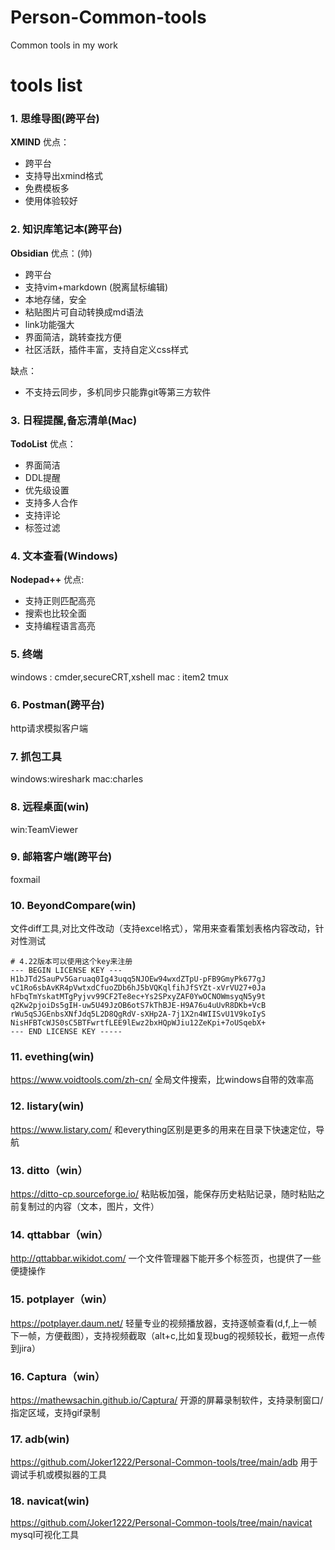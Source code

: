 # Person-Common-tools
Common tools in my work

# tools list
### 1. 思维导图(跨平台)
**XMIND**
优点：
 - 跨平台 
 - 支持导出xmind格式
 - 免费模板多
 - 使用体验较好

### 2. 知识库笔记本(跨平台)
**Obsidian**
优点：(帅)
- 跨平台 
- 支持vim+markdown (脱离鼠标编辑)
- 本地存储，安全
- 粘贴图片可自动转换成md语法
- link功能强大
- 界面简洁，跳转查找方便
- 社区活跃，插件丰富，支持自定义css样式

缺点：
- 不支持云同步，多机同步只能靠git等第三方软件

 ### 3. 日程提醒,备忘清单(Mac)
 **TodoList**
 优点：
 - 界面简洁
 - DDL提醒
 - 优先级设置
 - 支持多人合作
 - 支持评论
 - 标签过滤
 
 ### 4. 文本查看(Windows)
 **Nodepad++**
 优点:
 - 支持正则匹配高亮
 - 搜索也比较全面
 - 支持编程语言高亮
 
 ### 5. 终端
 windows : cmder,secureCRT,xshell
 mac : item2 tmux
 
 ### 6. Postman(跨平台)
 http请求模拟客户端
 
 ### 7. 抓包工具
 windows:wireshark
 mac:charles
 
### 8. 远程桌面(win)
win:TeamViewer

### 9. 邮箱客户端(跨平台)
foxmail

### 10. BeyondCompare(win)
文件diff工具,对比文件改动（支持excel格式），常用来查看策划表格内容改动，针对性测试
~~~vim
# 4.22版本可以使用这个key来注册
--- BEGIN LICENSE KEY ---
H1bJTd2SauPv5Garuaq0Ig43uqq5NJOEw94wxdZTpU-pFB9GmyPk677gJ
vC1Ro6sbAvKR4pVwtxdCfuoZDb6hJ5bVQKqlfihJfSYZt-xVrVU27+0Ja
hFbqTmYskatMTgPyjvv99CF2Te8ec+Ys2SPxyZAF0YwOCNOWmsyqN5y9t
q2Kw2pjoiDs5gIH-uw5U49JzOB6otS7kThBJE-H9A76u4uUvR8DKb+VcB
rWu5qSJGEnbsXNfJdq5L2D8QgRdV-sXHp2A-7j1X2n4WIISvU1V9koIyS
NisHFBTcWJS0sC5BTFwrtfLEE9lEwz2bxHQpWJiu12ZeKpi+7oUSqebX+
--- END LICENSE KEY -----
~~~

### 11. evething(win)
https://www.voidtools.com/zh-cn/
全局文件搜索，比windows自带的效率高

### 12. listary(win)
https://www.listary.com/
和everything区别是更多的用来在目录下快速定位，导航

### 13. ditto（win）
https://ditto-cp.sourceforge.io/
粘贴板加强，能保存历史粘贴记录，随时粘贴之前复制过的内容（文本，图片，文件）

### 14. qttabbar（win）
http://qttabbar.wikidot.com/
一个文件管理器下能开多个标签页，也提供了一些便捷操作

### 15. potplayer（win）
https://potplayer.daum.net/
轻量专业的视频播放器，支持逐帧查看(d,f,上一帧下一帧，方便截图），支持视频截取（alt+c,比如复现bug的视频较长，截短一点传到jira）

### 16. Captura（win）
https://mathewsachin.github.io/Captura/
开源的屏幕录制软件，支持录制窗口/指定区域，支持gif录制

### 17. adb(win)
https://github.com/Joker1222/Personal-Common-tools/tree/main/adb
用于调试手机或模拟器的工具

### 18. navicat(win)
https://github.com/Joker1222/Personal-Common-tools/tree/main/navicat
mysql可视化工具
